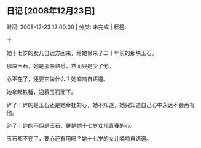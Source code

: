 
<h2>日记 [2008年12月23日]</h2>

<span class="time SG_txtc">时间: 2008-12-23 12:00:00 | 分类: 未完成 | 标签: </span>



十

她十七岁的女儿自远方回来，给她带来了二十年前的那块玉石。

那块玉石，她是那般熟悉，然而只是少了他。

心不在了，还要它做什么？她喃喃自语道。

她拿起铁锤，迎着玉石而下。

碎了！碎的是玉石还是她牵挂的心，她不知道，她只知道自己心中永远不会再有他。

碎了！碎的不但是玉石，更是她十七岁女儿青春的心。

玉石都不在了，要心还有用吗？她十七岁的女儿喃喃自语道。